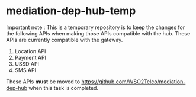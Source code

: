 # mediation-dep-hub-temp

Important note : This is a temporary repository is to keep the changes for the following APIs when making those APIs compatible with the hub. These APIs are currently compatible with the gateway.

1. Location API
2. Payment API
3. USSD API
4. SMS API

These APIs **must** be moved to https://github.com/WSO2Telco/mediation-dep-hub when this task is completed.
